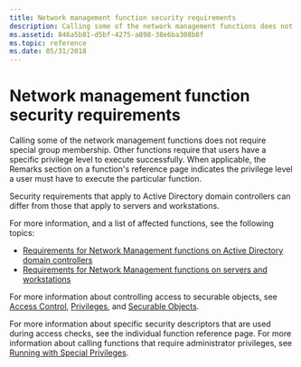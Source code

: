 ```yaml
---
title: Network management function security requirements
description: Calling some of the network management functions does not require special group membership.
ms.assetid: 846a5b81-d5bf-4275-a898-38e6ba308b8f
ms.topic: reference
ms.date: 05/31/2018
---
```


# Network management function security requirements

Calling some of the network management functions does not require special group membership. Other functions require that users have a specific privilege level to execute successfully. When applicable, the Remarks section on a function's reference page indicates the privilege level a user must have to execute the particular function.

Security requirements that apply to Active Directory domain controllers can differ from those that apply to servers and workstations.

For more information, and a list of affected functions, see the following topics:

-   [Requirements for Network Management functions on Active Directory domain controllers](requirements-for-network-management-functions-on-active-directory-domain-controllers.md)
-   [Requirements for Network Management functions on servers and workstations](requirements-for-network-management-functions-on-servers-and-workstations.md)

For more information about controlling access to securable objects, see [Access Control](/windows/desktop/SecAuthZ/access-control), [Privileges](/windows/desktop/SecAuthZ/privileges), and [Securable Objects](/windows/desktop/SecAuthZ/securable-objects).

For more information about specific security descriptors that are used during access checks, see the individual function reference page. For more information about calling functions that require administrator privileges, see [Running with Special Privileges](/windows/desktop/SecBP/running-with-special-privileges).

 

 
